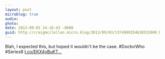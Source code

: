 ```yaml
---
layout: post
microblog: true
audio: 
photo: 
date: 2013-09-03 14:16:43 -0600
guid: http://craigmcclellan.micro.blog/2013/09/03/t374989354638532609.html
---
```

Blah, I expected this, but hoped it wouldn't be the case. #DoctorWho #Series8 [t.co/EKX4vBuKT...](http://t.co/EKX4vBuKTj)
